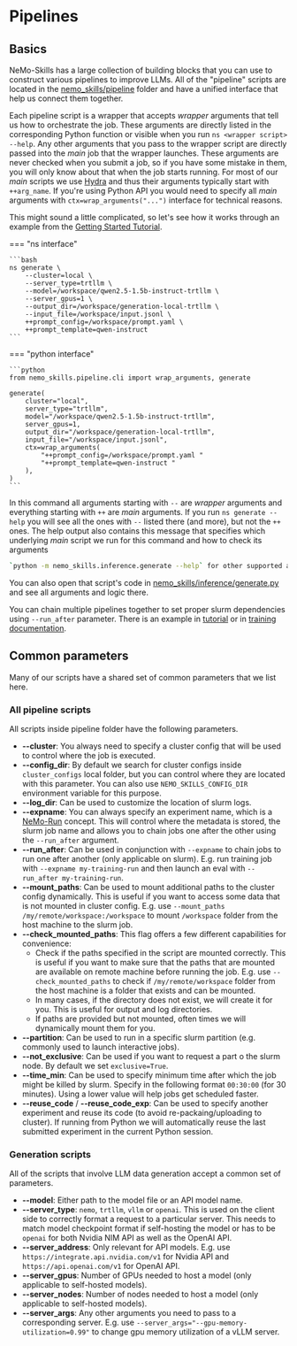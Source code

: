 # Pipelines

## Basics

NeMo-Skills has a large collection of building blocks that you can use to construct various pipelines to improve LLMs.
All of the "pipeline" scripts are located in the [nemo_skills/pipeline](https://github.com/NVIDIA/NeMo-Skills/tree/main/nemo_skills/pipeline)
folder and have a unified interface that help us connect them together.

Each pipeline script is a wrapper that accepts *wrapper* arguments that tell us how to orchestrate the job. These
arguments are directly listed in the corresponding Python function or visible when you run `ns <wrapper script> --help`.
Any other arguments that you pass to the wrapper script are directly passed into the *main* job that the wrapper
launches. These arguments are never checked when you submit a job, so if you have some mistake in them, you will only
know about that when the job starts running. For most of our *main* scripts we use [Hydra](https://hydra.cc/) and thus
their arguments typically start with `++arg_name`. If you're using Python API you would need to specify all *main* arguments with
`ctx=wrap_arguments("...")` interface for technical reasons.

This might sound a little complicated, so let's see how it works through an example from the [Getting Started Tutorial](../basics/index.md).

=== "ns interface"

    ```bash
    ns generate \
        --cluster=local \
        --server_type=trtllm \
        --model=/workspace/qwen2.5-1.5b-instruct-trtllm \
        --server_gpus=1 \
        --output_dir=/workspace/generation-local-trtllm \
        --input_file=/workspace/input.jsonl \
        ++prompt_config=/workspace/prompt.yaml \
        ++prompt_template=qwen-instruct
    ```

=== "python interface"

    ```python
    from nemo_skills.pipeline.cli import wrap_arguments, generate

    generate(
        cluster="local",
        server_type="trtllm",
        model="/workspace/qwen2.5-1.5b-instruct-trtllm",
        server_gpus=1,
        output_dir="/workspace/generation-local-trtllm",
        input_file="/workspace/input.jsonl",
        ctx=wrap_arguments(
            "++prompt_config=/workspace/prompt.yaml "
            "++prompt_template=qwen-instruct "
        ),
    )
    ```

In this command all arguments starting with `--` are *wrapper* arguments and everything starting with `++` are *main* arguments.
If you run `ns generate --help` you will see all the ones with `--` listed there (and more), but not the `++` ones.
The help output also contains this message that specifies which underlying *main* script we run for this command and how
to check its arguments

```bash
`python -m nemo_skills.inference.generate --help` for other supported arguments
```

You can also open that script's code in
[nemo_skills/inference/generate.py](https://github.com/NVIDIA/NeMo-Skills/tree/main/nemo_skills/inference/generate.py)
and see all arguments and logic there.

You can chain multiple pipelines together to set proper slurm dependencies using `--run_after` parameter.
There is an example in [tutorial](../basics/index.md#slurm-inference) or in
[training documentation](training.md#chaining-pipelines-with-python).


## Common parameters

Many of our scripts have a shared set of common parameters that we list here.

### All pipeline scripts

All scripts inside pipeline folder have the following parameters.

- **--cluster**: You always need to specify a cluster config that will be used to
  control where the job is executed.
- **--config_dir**: By default we search for cluster configs inside `cluster_configs`
  local folder, but you can control where they are located with this parameter.
  You can also use `NEMO_SKILLS_CONFIG_DIR` environment variable for this purpose.
- **--log_dir**: Can be used to customize the location of slurm logs.
- **--expname**: You can always specify an experiment name, which is a
  [NeMo-Run](https://github.com/NVIDIA/NeMo-Run) concept. This will control where
  the metadata is stored, the slurm job name and allows you to chain jobs one
  after the other using the `--run_after` argument.
- **--run_after**: Can be used in conjunction with `--expname` to chain jobs to
  run one after another (only applicable on slurm). E.g. run training job with
  `--expname my-training-run` and then launch an eval with `--run_after my-training-run`.
- **--mount_paths**: Can be used to mount additional paths to the cluster config dynamically.
  This is useful if you want to access some data that is not mounted in cluster config. E.g. use
  `--mount_paths /my/remote/workspace:/workspace` to mount `/workspace` folder from the host
  machine to the slurm job.
- **--check_mounted_paths**: This flag offers a few different capabilities for convenience:
    - Check if the paths specified in the script are mounted correctly. This is useful if you want to make
    sure that the paths that are mounted are available  on remote machine before running the job.
    E.g. use `--check_mounted_paths` to check if `/my/remote/workspace` folder from the host machine
    is a folder that exists and can be mounted.
    - In many cases, if the directory does not exist, we will create it for you. This is useful for
    output and log directories.
    - If paths are provided but not mounted, often times we will dynamically mount them for you.
- **--partition**: Can be used to run in a specific slurm partition (e.g. commonly used
  to launch interactive jobs).
- **--not_exclusive**: Can be used if you want to request a part o the slurm node. By default
  we set `exclusive=True`.
- **--time_min**: Can be used to specify minimum time after which the job might be killed by slurm.
  Specify in the following format `00:30:00` (for 30 minutes). Using a lower value will help jobs
  get scheduled faster.
- **--reuse_code** / **--reuse_code_exp**: Can be used to specify another experiment and reuse
  its code (to avoid re-packaing/uploading to cluster). If running from Python we will automatically
  reuse the last submitted experiment in the current Python session.

### Generation scripts

All of the scripts that involve LLM data generation accept a common set of parameters.

- **--model**: Either path to the model file or an API model name.
- **--server_type**: `nemo`, `trtllm`, `vllm` or `openai`. This is used on the client side
  to correctly format a request to a particular server. This needs to match model
  checkpoint format if self-hosting the model or has to be `openai` for both Nvidia
  NIM API as well as the OpenAI API.
- **--server_address**: Only relevant for API models. E.g. use
  `https://integrate.api.nvidia.com/v1` for Nvidia API and
  `https://api.openai.com/v1` for OpenAI API.
- **--server_gpus**: Number of GPUs needed to host a model (only applicable to self-hosted models).
- **--server_nodes**: Number of nodes needed to host a model (only applicable to self-hosted models).
- **--server_args**: Any other arguments you need to pass to a corresponding server.
  E.g. use `--server_args="--gpu-memory-utilization=0.99"` to change gpu memory utilization of a
  vLLM server.